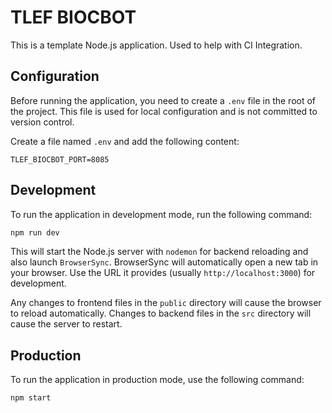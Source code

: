 # TLEF BIOCBOT

This is a template Node.js application. Used to help with CI Integration.

## Configuration

Before running the application, you need to create a `.env` file in the root of the project. This file is used for local configuration and is not committed to version control.

Create a file named `.env` and add the following content:

```
TLEF_BIOCBOT_PORT=8085
```

## Development

To run the application in development mode, run the following command:

```bash
npm run dev
```

This will start the Node.js server with `nodemon` for backend reloading and also launch `BrowserSync`. BrowserSync will automatically open a new tab in your browser. Use the URL it provides (usually `http://localhost:3000`) for development.

Any changes to frontend files in the `public` directory will cause the browser to reload automatically. Changes to backend files in the `src` directory will cause the server to restart.

## Production

To run the application in production mode, use the following command:

```bash
npm start
```
